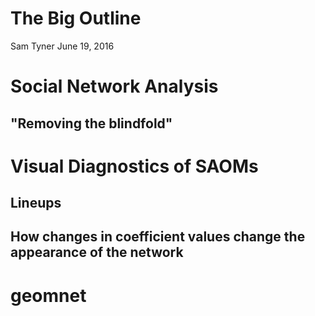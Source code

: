 The Big Outline
================
Sam Tyner
June 19, 2016

Social Network Analysis
=======================

"Removing the blindfold"
------------------------

Visual Diagnostics of SAOMs
===========================

Lineups
-------

How changes in coefficient values change the appearance of the network
----------------------------------------------------------------------

geomnet
=======
